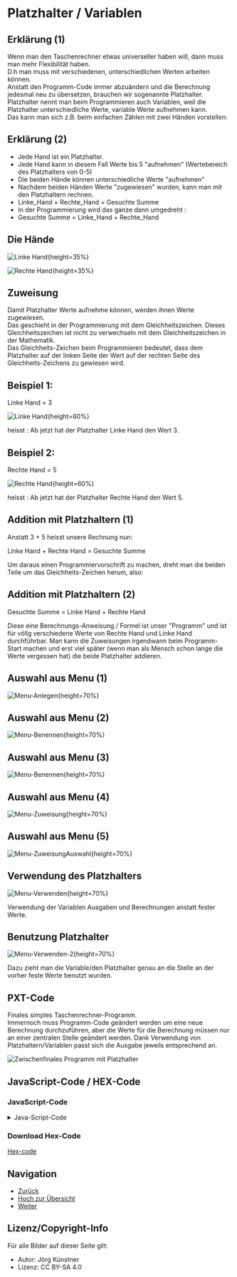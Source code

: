 # Platzhalter / Variablen 

## Erklärung (1)

Wenn man den Taschenrechner etwas universeller haben will, dann muss man mehr Flexibilität haben.  
D.h man muss mit verschiedenen, unterschiedlichen Werten arbeiten können.  
Anstatt den Programm-Code immer abzuändern und die Berechnung jedesmal neu zu übersetzen, brauchen wir sogenannte Platzhalter.
Platzhalter nennt man beim Programmieren auch Variablen, weil die Platzhalter unterschiedliche Werte, variable Werte aufnehmen kann.  
Das kann man sich z.B. beim einfachen Zählen mit zwei Händen vorstellen:  

## Erklärung (2)
- Jede Hand ist ein Platzhalter.  
- Jede Hand kann in diesem Fall Werte bis 5 "aufnehmen" (Wertebereich des Platzhalters von 0-5)
- Die beiden Hände können unterschiedliche Werte "aufnehmen"
- Nachdem beiden Händen Werte "zugewiesen" wurden, kann man mit den Platzhaltern rechnen.
- Linke_Hand + Rechte_Hand = Gesuchte Summe
- In der Programmierung wird das ganze dann umgedreht :
- Gesuchte Summe = Linke_Hand + Rechte_Hand  

## Die Hände

![Linke Hand](pics/ZaehlendeHaende_L.png){height=35%}

![Rechte Hand](pics/ZaehlendeHaende_R.png){height=35%}

## Zuweisung

Damit Platzhalter Werte aufnehme können, werden ihnen Werte zugewiesen.  
Das geschieht in der Programmierung mit dem Gleichheitszeichen.
Dieses Gleichheitszeichen ist nicht zu verwechseln mit dem Gleichheitszeichen in der Mathematik.  
Das Gleichheits-Zeichen beim Programmieren bedeutet, dass dem Platzhalter auf der linken Seite der Wert auf der rechten Seite des Gleichheits-Zeichens zu gewiesen wird.

## Beispiel 1: 

Linke Hand = 3  

![Linke Hand](pics/LinkeHand_3.png){height=60%}

heisst : Ab jetzt hat der Platzhalter Linke Hand den Wert 3.

## Beispiel 2:

Rechte Hand = 5 

![Rechte Hand](pics/RechteHand_5.png){height=60%}

heisst : Ab jetzt hat der Platzhalter Rechte Hand den Wert 5.

## Addition mit Platzhaltern (1)

Anstatt 3 + 5 heisst unsere Rechnung nun:

Linke Hand + Rechte Hand = Gesuchte Summe

Um daraus einen Programmiervorschrift zu machen, dreht man die beiden Teile um das Gleichheits-Zeichen herum, also:

## Addition mit Platzhaltern (2)

Gesuchte Summe = Linke Hand + Rechte Hand 

Diese eine Berechnungs-Anweisung / Formel ist unser "Programm" und ist für völlg verschiedene Werte von Rechte Hand und Linke Hand durchführbar.
Man kann die Zuweisungen irgendwann beim Programm-Start machen und erst viel später (wenn man als Mensch schon lange die Werte vergessen hat) die beide Platzhalter addieren.


## Auswahl aus Menu (1)

![Menu-Anlegen](pics/PlatzhalterAnlegenMenu.png){height=70%}


## Auswahl aus Menu (2)

![Menu-Benennen](pics/PlatzhalterBenennenMenu.png){height=70%}


## Auswahl aus Menu (3)

![Menu-Benennen](pics/PlatzhalterBenennenMenu_2.png){height=70%}


## Auswahl aus Menu (4)

![Menu-Zuweisung](pics/PlatzhalterZuweisungMenu.png){height=70%}


## Auswahl aus Menu (5)

![Menu-ZuweisungAuswahl](pics/PlatzhalterVerwendenZuweisungMenu.png){height=70%}

## Verwendung des Platzhalters 

![Menu-Verwenden](pics/PlatzhalterBenutzenMenu.png){height=70%}

Verwendung der Variablen Ausgaben und Berechnungen anstatt fester Werte.

## Benutzung Platzhalter

![Menu-Verwenden-2](pics/PlatzhalterBenutzenMenu_2.png){height=70%}

Dazu zieht man die Variable/den Platzhalter genau an die Stelle an der vorher feste Werte benutzt wurden.



## PXT-Code

Finales simples Taschenrechner-Programm.  
Immernoch muss Programm-Code geändert werden um eine neue Berechnung durchzuführen, aber die Werte für die Berechnung müssen nur an einer zentralen Stelle geändert werden.
Dank Verwendung von Platzhaltern/Variablen passt sich die Ausgabe jeweils entsprechend an.



![Zwischenfinales Programm mit Platzhalter](pics/Platzhalter_Final.png)



## JavaScript-Code / HEX-Code
### JavaScript-Code

<details>
 <summary>Java-Script-Code</summary>

```js
let rechteHand = 0
let linkeHand = 0
basic.forever(() => {
    linkeHand = 3
    rechteHand = 4
    basic.showNumber(linkeHand)
    basic.showString(" + ")
    basic.showNumber(rechteHand)
    basic.showString(" = ")
    basic.showNumber(linkeHand + rechteHand)
    basic.clearScreen()
    basic.pause(1000)
})
```
</details>

### Download Hex-Code

[Hex-code](mini-PlatzhalterFinal.hex)

## Navigation


* [Zurück](../01_06_Zahlen_Anzeigen/README.md)  
* [Hoch zur Übersicht](../README.md)  
* [Weiter ](../01_08_TastenEingabe/README.md)


## Lizenz/Copyright-Info
Für alle Bilder auf dieser Seite gilt:

*  Autor: Jörg Künstner
* Lizenz: CC BY-SA 4.0

